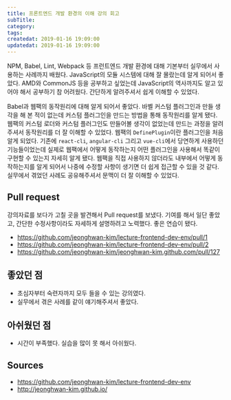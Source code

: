 ```yaml
---
title: 프론트엔드 개발 환경의 이해 강의 회고
subTitle:
category:
tags:
createdat: 2019-01-16 19:09:00
updatedat: 2019-01-16 19:09:00
---
```


NPM, Babel, Lint, Webpack 등 프런트엔드 개발 환경에 대해 기본부터 실무에서 사용하는 사례까지 배웠다. JavaScript의 모듈 시스템에 대해 잘 몰랐는데 알게 되어서 좋았다. AMD와 CommonJS 등을 공부하고 싶었는데 JavaScript의 역사까지도 알고 있어야 해서 공부하기 참 어려웠다. 간단하게 알려주셔서 쉽게 이해할 수 있었다.  

Babel과 웹팩의 동작원리에 대해 알게 되어서 좋았다. 바벨 커스텀 플러그인과 만들 생각을 해 본 적이 없는데 커스텀 플러그인을 만드는 방법을 통해 동작원리를 알게 됐다. 웹팩의 커스텀 로더와 커스텀 플러그인도 만들어볼 생각이 없었는데 만드는 과정을 알려주셔서 동작원리를 더 잘 이해할 수 있었다. 웹팩의 `DefinePlugin`이란 플러그인을 처음 알게 되었다. 기존에 `react-cli`, `angular-cli` 그리고 `vue-cli`에서 당연하게 사용하던 기능들이었는데 실제로 웹팩에서 어떻게 동작하는지 어떤 플러그인을 사용해서 똑같이 구현할 수 있는지 자세히 알게 됐다. 웹팩을 직접 사용하지 않더라도 내부에서 어떻게 동작하는지를 알게 되어서 나중에 수정할 사항이 생기면 더 쉽게 접근할 수 있을 것 같다. 실무에서 겪었던 사례도 공유해주셔서 문맥이 더 잘 이해할 수 있었다.

## Pull request

강의자료를 보다가 고칠 곳을 발견해서 Pull request를 보냈다. 기여를 해서 일단 좋았고, 간단한 수정사항이라도 자세하게 설명하려고 노력했다. 좋은 연습이 됐다.

* https://github.com/jeonghwan-kim/lecture-frontend-dev-env/pull/1
* https://github.com/jeonghwan-kim/lecture-frontend-dev-env/pull/2
* https://github.com/jeonghwan-kim/jeonghwan-kim.github.com/pull/127

## 좋았던 점

* 초심자부터 숙련자까지 모두 들을 수 있는 강의였다.
* 실무에서 겪은 사례를 같이 얘기해주셔서 좋았다.

## 아쉬웠던 점

* 시간이 부족했다. 실습을 많이 못 해서 아쉬웠다.

## Sources

* https://github.com/jeonghwan-kim/lecture-frontend-dev-env
* http://jeonghwan-kim.github.io/